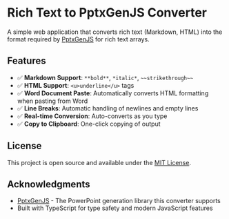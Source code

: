 # Rich Text to PptxGenJS Converter

A simple web application that converts rich text (Markdown, HTML) into the format required by [PptxGenJS](https://gitbrent.github.io/PptxGenJS/) for rich text arrays.

## Features

- ✅ **Markdown Support**: `**bold**`, `*italic*`, `~~strikethrough~~`
- ✅ **HTML Support**: `<u>underline</u>` tags
- ✅ **Word Document Paste**: Automatically converts HTML formatting when pasting from Word
- ✅ **Line Breaks**: Automatic handling of newlines and empty lines
- ✅ **Real-time Conversion**: Auto-converts as you type
- ✅ **Copy to Clipboard**: One-click copying of output

## License

This project is open source and available under the [MIT License](LICENSE).

## Acknowledgments

- [PptxGenJS](https://gitbrent.github.io/PptxGenJS/) - The PowerPoint generation library this converter supports
- Built with TypeScript for type safety and modern JavaScript features 